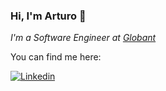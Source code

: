 ### Hi, I'm Arturo 👋

_I'm a Software Engineer at [Globant](https://www.globant.com/)_


You can find me here:

[![Linkedin](https://img.shields.io/badge/-Arturo%20Rivera-blue?style=flat-square&logo=Linkedin&logoColor=white&link=https://www.linkedin.com/in/arturoriveram/)](https://www.linkedin.com/in/arturoriveram/)


<!---
ArthurRiveera/ArthurRiveera is a ✨ special ✨ repository because its `README.md` (this file) appears on your GitHub profile.
You can click the Preview link to take a look at your changes.
--->
